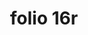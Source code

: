 ---
layout: edition
title: folio 16r
manuscript: Turin, Biblioteca Nazionale, MS N.III.19
sigla: T
iip: t0016r.tif
milestone: 31
---